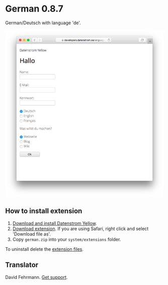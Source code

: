 German 0.8.7
============
German/Deutsch with language 'de'.

<p align="center"><img src="german-screenshot.png?raw=true" alt="Screenshot"></p>

## How to install extension

1. [Download and install Datenstrom Yellow](https://github.com/datenstrom/yellow/).
2. [Download extension](https://github.com/datenstrom/yellow-extensions/raw/master/zip/german.zip). If you are using Safari, right click and select 'Download file as'.
3. Copy `german.zip` into your `system/extensions` folder.

To uninstall delete the [extension files](extension.ini).

## Translator

David Fehrmann. [Get support](https://developers.datenstrom.se/help/support).
